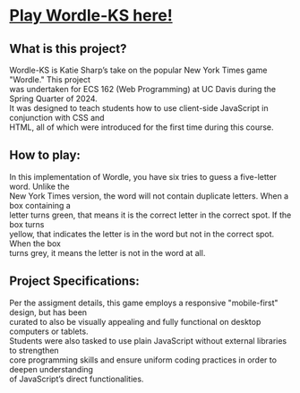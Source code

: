 # [Play Wordle-KS here!](https://kt1122.github.io/Wordle-KS/)

## What is this project? 
Wordle-KS is Katie Sharp’s take on the popular New York Times game "Wordle." This project  
was undertaken for ECS 162 (Web Programming) at UC Davis during the Spring Quarter of 2024.   
It was designed to teach students how to use client-side JavaScript in conjunction with CSS and   
HTML, all of which were introduced for the first time during this course.  

## How to play:
In this implementation of Wordle, you have six tries to guess a five-letter word. Unlike the  
New York Times version, the word will not contain duplicate letters. When a box containing a  
letter turns green, that means it is the correct letter in the correct spot. If the box turns  
yellow, that indicates the letter is in the word but not in the correct spot. When the box   
turns grey, it means the letter is not in the word at all.    

## Project Specifications:
Per the assigment details, this game employs a responsive "mobile-first" design, but has been  
curated to also be visually appealing and fully functional on desktop computers or tablets.   
Students were  also tasked to use plain JavaScript without external libraries to strengthen   
core programming skills and ensure uniform coding practices in order to deepen understanding   
of JavaScript’s direct functionalities.  
 
